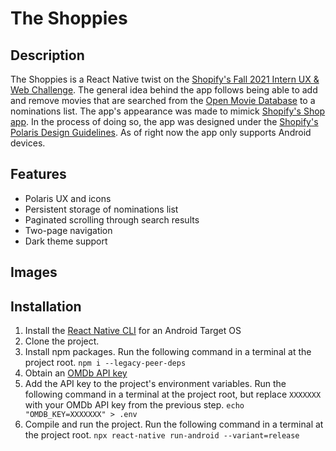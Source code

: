 # The Shoppies

## Description

The Shoppies is a React Native twist on the [Shopify's Fall 2021 Intern UX & Web Challenge](https://docs.google.com/document/d/1SdR9rQpocsH5rPTOcxr9noqHRld5NJlylKO9Hf94U8U). The general idea behind the app follows being able to add and remove movies that are searched from the [Open Movie Database](http://www.omdbapi.com/) to a nominations list. The app's appearance was made to mimick [Shopify's Shop app](https://shop.app/). In the process of doing so, the app was designed under the [Shopify's Polaris Design Guidelines](https://polaris.shopify.com/). As of right now the app only supports Android devices.

## Features

- Polaris UX and icons
- Persistent storage of nominations list
- Paginated scrolling through search results
- Two-page navigation
- Dark theme support

## Images



## Installation

1. Install the [React Native CLI](https://reactnative.dev/docs/environment-setup) for an Android Target OS
2. Clone the project.
3. Install npm packages. Run the following command in a terminal at the project root. ```npm i --legacy-peer-deps```
4. Obtain an [OMDb API key](http://www.omdbapi.com/apikey.aspx)
5. Add the API key to the project's environment variables. Run the following command in a terminal at the project root, but replace `XXXXXXX` with your OMDb API key from the previous step. ```echo "OMDB_KEY=XXXXXXX" > .env```
6. Compile and run the project. Run the following command in a terminal at the project root. ```npx react-native run-android --variant=release```
 